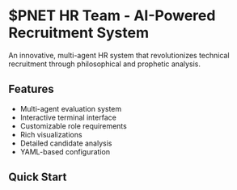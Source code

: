 # $PNET HR Team - AI-Powered Recruitment System

An innovative, multi-agent HR system that revolutionizes technical recruitment through philosophical and prophetic analysis.

## Features
- Multi-agent evaluation system
- Interactive terminal interface
- Customizable role requirements
- Rich visualizations
- Detailed candidate analysis
- YAML-based configuration

## Quick Start 